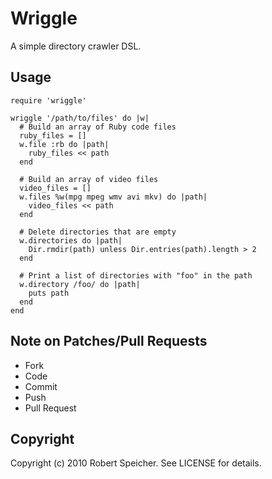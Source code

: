 # Wriggle

A simple directory crawler DSL.

## Usage

    require 'wriggle'

    wriggle '/path/to/files' do |w|
      # Build an array of Ruby code files
      ruby_files = []
      w.file :rb do |path|
        ruby_files << path
      end

      # Build an array of video files
      video_files = []
      w.files %w(mpg mpeg wmv avi mkv) do |path|
        video_files << path
      end

      # Delete directories that are empty
      w.directories do |path|
        Dir.rmdir(path) unless Dir.entries(path).length > 2
      end

      # Print a list of directories with "foo" in the path
      w.directory /foo/ do |path|
        puts path
      end
    end

## Note on Patches/Pull Requests

* Fork
* Code
* Commit
* Push
* Pull Request

## Copyright

Copyright (c) 2010 Robert Speicher. See LICENSE for details.
